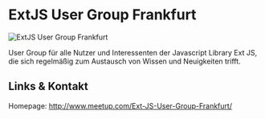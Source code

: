 # ExtJS User Group Frankfurt
![ExtJS User Group Frankfurt](./extjs.logo.png)

User Group für alle Nutzer und Interessenten der Javascript Library Ext JS, die sich regelmäßig zum
Austausch von Wissen und Neuigkeiten trifft.


## Links &amp; Kontakt

Homepage: <http://www.meetup.com/Ext-JS-User-Group-Frankfurt/>












